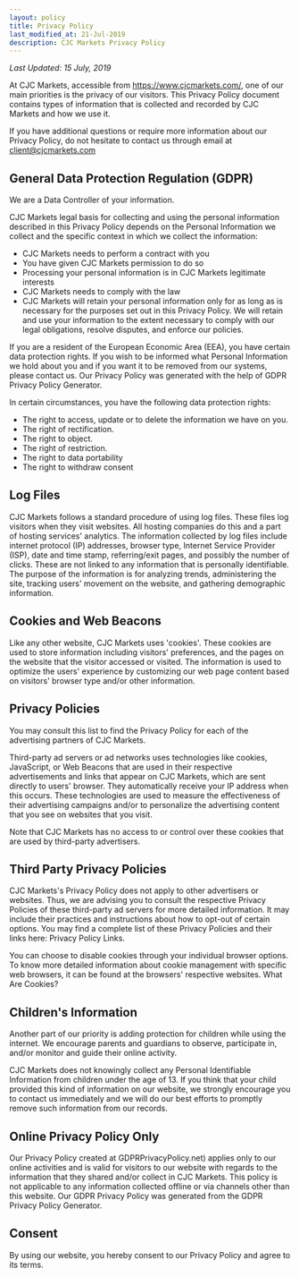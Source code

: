 ```yaml
---
layout: policy
title: Privacy Policy
last_modified_at: 21-Jul-2019
description: CJC Markets Privacy Policy
---
```

*Last Updated: 15 July, 2019* 

At CJC Markets, accessible from https://www.cjcmarkets.com/, one of our main priorities is the privacy of our visitors. This Privacy Policy document contains types of information that is collected and recorded by CJC Markets and how we use it.

If you have additional questions or require more information about our Privacy Policy, do not hesitate to contact us through email at client@cjcmarkets.com

## General Data Protection Regulation (GDPR)
We are a Data Controller of your information.

CJC Markets legal basis for collecting and using the personal information described in this Privacy Policy depends on the Personal Information we collect and the specific context in which we collect the information:

- CJC Markets needs to perform a contract with you
- You have given CJC Markets permission to do so
- Processing your personal information is in CJC Markets legitimate interests
- CJC Markets needs to comply with the law
- CJC Markets will retain your personal information only for as long as is necessary for the purposes set out in this Privacy Policy. We will retain and use your information to the extent necessary to comply with our legal obligations, resolve disputes, and enforce our policies.

If you are a resident of the European Economic Area (EEA), you have certain data protection rights. If you wish to be informed what Personal Information we hold about you and if you want it to be removed from our systems, please contact us. Our Privacy Policy was generated with the help of GDPR Privacy Policy Generator.

In certain circumstances, you have the following data protection rights:

- The right to access, update or to delete the information we have on you.
- The right of rectification.
- The right to object.
- The right of restriction.
- The right to data portability
- The right to withdraw consent

## Log Files
CJC Markets follows a standard procedure of using log files. These files log visitors when they visit websites. All hosting companies do this and a part of hosting services' analytics. The information collected by log files include internet protocol (IP) addresses, browser type, Internet Service Provider (ISP), date and time stamp, referring/exit pages, and possibly the number of clicks. These are not linked to any information that is personally identifiable. The purpose of the information is for analyzing trends, administering the site, tracking users' movement on the website, and gathering demographic information.

## Cookies and Web Beacons
Like any other website, CJC Markets uses 'cookies'. These cookies are used to store information including visitors' preferences, and the pages on the website that the visitor accessed or visited. The information is used to optimize the users' experience by customizing our web page content based on visitors' browser type and/or other information.

## Privacy Policies
You may consult this list to find the Privacy Policy for each of the advertising partners of CJC Markets.

Third-party ad servers or ad networks uses technologies like cookies, JavaScript, or Web Beacons that are used in their respective advertisements and links that appear on CJC Markets, which are sent directly to users' browser. They automatically receive your IP address when this occurs. These technologies are used to measure the effectiveness of their advertising campaigns and/or to personalize the advertising content that you see on websites that you visit.

Note that CJC Markets has no access to or control over these cookies that are used by third-party advertisers.

## Third Party Privacy Policies
CJC Markets's Privacy Policy does not apply to other advertisers or websites. Thus, we are advising you to consult the respective Privacy Policies of these third-party ad servers for more detailed information. It may include their practices and instructions about how to opt-out of certain options. You may find a complete list of these Privacy Policies and their links here: Privacy Policy Links.

You can choose to disable cookies through your individual browser options. To know more detailed information about cookie management with specific web browsers, it can be found at the browsers' respective websites. What Are Cookies?

## Children's Information
Another part of our priority is adding protection for children while using the internet. We encourage parents and guardians to observe, participate in, and/or monitor and guide their online activity.

CJC Markets does not knowingly collect any Personal Identifiable Information from children under the age of 13. If you think that your child provided this kind of information on our website, we strongly encourage you to contact us immediately and we will do our best efforts to promptly remove such information from our records.

## Online Privacy Policy Only
Our Privacy Policy created at GDPRPrivacyPolicy.net) applies only to our online activities and is valid for visitors to our website with regards to the information that they shared and/or collect in CJC Markets. This policy is not applicable to any information collected offline or via channels other than this website. Our GDPR Privacy Policy was generated from the GDPR Privacy Policy Generator.

## Consent
By using our website, you hereby consent to our Privacy Policy and agree to its terms.
